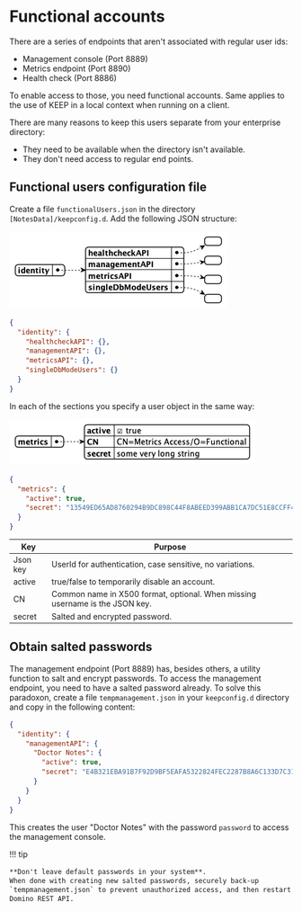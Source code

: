 # Functional accounts

There are a series of endpoints that aren't associated with regular user ids:

- Management console (Port 8889)
- Metrics endpoint (Port 8890)
- Health check (Port 8886)

To enable access to those, you need functional accounts. Same applies to the use of KEEP in a local context when running on a client.

There are many reasons to keep this users separate from your enterprise directory:

- They need to be available when the directory isn't available.
- They don't need access to regular end points.

## Functional users configuration file

Create a file `functionalUsers.json` in the directory `[NotesData]/keepconfig.d`. Add the following JSON structure:

![Functional Users](../../assets/images/FunctionalUsers.png)

```json
{
  "identity": {
    "healthcheckAPI": {},
    "managementAPI": {},
    "metricsAPI": {},
    "singleDbModeUsers": {}
  }
}
```

In each of the sections you specify a user object in the same way:

![Functional User](../../assets/images/FunctionalUser.png)

```json
{
  "metrics": {
    "active": true,
    "secret": "13549ED65AD8760294B9DC898C44F8ABEED399ABB1CA7DC51E8CCFF461D56D13:32BDC8A5DF60FCE424299543DFFF408F500DB1B1EEC4FAB848AA0ED794F5D89AA65A5449EC36BF9CBF53980E4B7DF2B3A3581186E409F5B69BC0C16E51237CC8"
  }
}
```

| Key      | Purpose                                                                      |
| -------- | ---------------------------------------------------------------------------- |
| Json key | UserId for authentication, case sensitive, no variations.                    |
| active   | true/false to temporarily disable an account.                                |
| CN       | Common name in X500 format, optional. When missing username is the JSON key. |
| secret   | Salted and encrypted password.                                               |

## Obtain salted passwords

The management endpoint (Port 8889) has, besides others, a utility function to salt and encrypt passwords. To access the management endpoint, you need to have a salted password already. To solve this paradoxon, create a file `tempmanagement.json` in your `keepconfig.d` directory and copy in the following content:

```json
{
  "identity": {
    "managementAPI": {
      "Doctor Notes": {
        "active": true,
        "secret": "E4B321EBA91B7F92D9BF5EAFA5322824FEC2287B8A6C133D7C31EFB706A2BA30:1A57478185E7AF3A98F01ECA08F0BA881DBC88BEC60AE8C6F1B1CC5CC55C11A20F676E082BF2D28BB96DB5A8CFB091C767C035B380DB4CBC7D1001EA8BE01663"
      }
    }
  }
}
```

This creates the user "Doctor Notes" with the password `password` to access the management console.

<!-- prettier-ignore -->
!!! tip

    **Don't leave default passwords in your system**.
    When done with creating new salted passwords, securely back-up `tempmanagement.json` to prevent unauthorized access, and then restart Domino REST API. 

